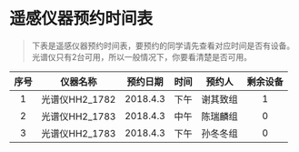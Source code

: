 # 遥感仪器预约时间表
> 下表是遥感仪器预约时间表，要预约的同学请先查看对应时间是否有设备。
> 光谱仪只有2台可用，所以一般情况下，你要看清楚是否可用。

|序号|仪器名称|预约日期|时间|预约人|剩余设备|
|:---:|---|---|---|---|:---:|
|1|光谱仪HH2_1782|2018.4.3|下午|谢其致组|1|
|2|光谱仪HH2_1783|2018.4.3|中午|陈瑞麟组|0|
|3|光谱仪HH2_1783|2018.4.3|下午|孙冬冬组|0|

